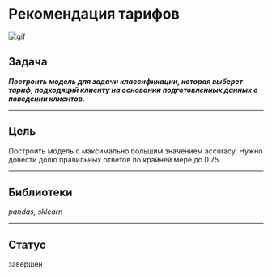 # Рекомендация тарифов
![gif](https://j.gifs.com/32RWO4.gif)

## Задача

***Построить модель для задачи классификации, которая выберет тариф, подходяций клиенту на основании подготовленных данных о поведении клиентов.***

-----
## Цель

Построить модель с максимально большим значением accuracy. Нужно довести долю правильных ответов по крайней мере до 0.75.

---------
## Библиотеки
*pandas, sklearn*

---------------
## Статус
завершен
